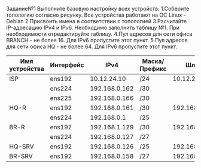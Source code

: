 Задание№1
Выполните базовую настройку всех устройств:
1.Соберите топологию согласно рисунку. Все устройства работают на OC Linux - Debian 
2.Присвоить имена в соответствии с топологией
3.Расчитайте IP-адресацию IPv4 и IPv6. Необходимо заполнить таблицу №1. При необходимости отредактируйте таблицу.
4.Пул адресов для сети офиса BRANCH - не более 16. Для IPv6 пропустите этот пункт.
5.Пул адресов для сети офиса HQ - не более 64. Для IPv6 пропустите этот пункт.


|Имя устройства| Интерфейс | IPv4        | Маска/ Префикс| Шлюз        |
|--------------|-----------|-------------|---------------|-------------|
| ISP          | ens192    |10.12.24.10  | /24           |10.12.24.254 |
|              | ens224    |192.168.0.162| /30           |             |
|              | ens225    |192.168.0.166| /30           |             |
| HQ-R         | ens192    |192.168.0.161| /30           |192.168.0.162|
|              | ens224    |192.168.0.1  | /25           |             |
| BR-R         | ens192    |192.168.1.129| /30           |192.168.1.161|
|              | ens224    |192.168.0.127| /27           |             |
| HQ-SRV       | ens192    |192.168.0.126| /25           |192.168.0.161|
| BR-SRV       | ens192    |192.168.0.158| /27           |192.168.0.129|
